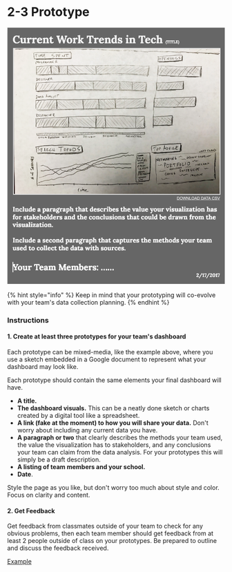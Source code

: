 # 2-3 Prototype

![](../../.gitbook/assets/prototypeex.png)

{% hint style="info" %}
Keep in mind that your prototyping will co-evolve with your team's data collection planning.
{% endhint %}

### Instructions

#### 1. Create at least three prototypes for your team's dashboard

Each prototype can be mixed-media, like the example above, where you use a sketch embedded in a Google document to represent what your dashboard may look like.

Each prototype should contain the same elements your final dashboard will have.

* **A title.**
* **The dashboard visuals.** This can be a neatly done sketch or charts created by a digital tool like a spreadsheet.
* **A link \(fake at the moment\) to how you will share your data.** Don't worry about including any current data you have.
* **A paragraph or two** that clearly describes the methods your team used, the value the visualization has to stakeholders, and any conclusions your team can claim from the data analysis. For your prototypes this will simply be a draft description.
* **A listing of team members and your school.**
* **Date**.

Style the page as you like, but don't worry too much about style and color. Focus on clarity and content.

#### 2. Get Feedback

Get feedback from classmates outside of your team to check for any obvious problems, then each team member should get feedback from at least 2 people outside of class on your prototypes. Be prepared to outline and discuss the feedback received.

[Example](https://docs.google.com/document/d/15Y0Er8GsPw7TLeYtoo8zwFv8dMPlmPu2012476MLGRc/edit?usp=sharing)

